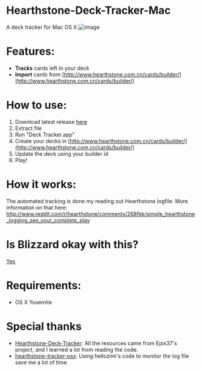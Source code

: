 Hearthstone-Deck-Tracker-Mac
===========
A deck tracker for Mac OS X
![image](https://cloud.githubusercontent.com/assets/553783/5774070/dd436718-9da4-11e4-835c-81410db081fb.png)

Features:
=========
- **Tracks** cards left in your deck
- **Import** cards from [http://www.hearthstone.com.cn/cards/builder/](http://www.hearthstone.com.cn/cards/builder/)

How to use: 
===========
1) Download latest release [here](https://github.com/Jeswang/Hearthstone-Deck-Tracker-Mac/releases)
2) Extract file
2) Run "Deck Tracker.app"
3) Create your decks in [http://www.hearthstone.com.cn/cards/builder/](http://www.hearthstone.com.cn/cards/builder/)
4) Update the deck using your builder id
5) Play!

How it works:
=============
The automated tracking is done my reading out Hearthstone logfile.
More information on that here:  http://www.reddit.com/r/hearthstone/comments/268fkk/simple_hearthstone_logging_see_your_complete_play

Is Blizzard okay with this?
=============
[Yes](https://twitter.com/bdbrode/status/511151446038179840)

Requirements:
=============
- OS X Yosemite

Special thanks
=========
- [Hearthstone-Deck-Tracker](https://github.com/Epix37/Hearthstone-Deck-Tracker): All the resources came from Epix37's project, and I learned a lot from reading the code.
- [hearthstone-tracker-osx](https://github.com/hellozimi/hearthstone-tracker-osx): Using hellozimi's code to monitor the log file save me a lot of time.
